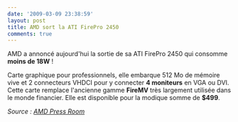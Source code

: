 ```yaml
---
date: '2009-03-09 23:38:59'
layout: post
title: AMD sort la ATI FirePro 2450
comments: true
---
```


AMD a annoncé aujourd'hui la sortie de sa ATI FirePro 2450 qui consomme **moins de 18W** !

Carte graphique pour professionnels, elle embarque 512 Mo de mémoire vive et 2 connecteurs VHDCI pour y connecter **4 moniteurs** en VGA ou DVI. Cette carte remplace l'ancienne gamme **FireMV** très largement utilisée dans le monde financier. Elle est disponible pour la modique somme de **$499**.

*Source : [AMD Press Room](http://www.amd.com/us-en/Corporate/VirtualPressRoom/0,,51_104_543~130462,00.html)*
